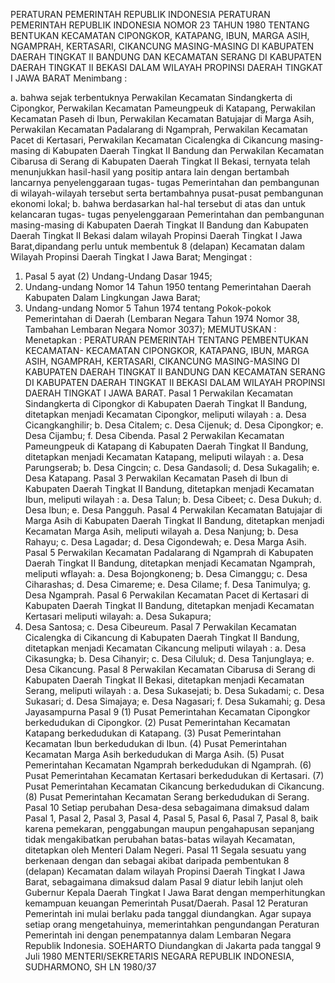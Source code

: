 PERATURAN PEMERINTAH REPUBLIK INDONESIA PERATURAN PEMERINTAH REPUBLIK INDONESIA NOMOR 23 TAHUN 1980 TENTANG BENTUKAN KECAMATAN CIPONGKOR, KATAPANG, IBUN, MARGA ASIH, NGAMPRAH, KERTASARI, CIKANCUNG MASING-MASING DI KABUPATEN DAERAH TINGKAT II BANDUNG DAN KECAMATAN SERANG DI KABUPATEN DAERAH TINGKAT II BEKASI DALAM WILAYAH PROPINSI DAERAH TINGKAT I JAWA BARAT
Menimbang :

a. bahwa sejak terbentuknya Perwakilan Kecamatan Sindangkerta di Cipongkor, Perwakilan Kecamatan Pameungpeuk di Katapang, Perwakilan Kecamatan Paseh di Ibun, Perwakilan Kecamatan Batujajar di Marga Asih, Perwakilan Kecamatan Padalarang di Ngamprah, Perwakilan Kecamatan Pacet di Kertasari, Perwakilan Kecamatan Cicalengka di Cikancung masing- masing di Kabupaten Daerah Tingkat II Bandung dan Perwakilan Kecamatan Cibarusa di Serang di Kabupaten Daerah Tingkat II Bekasi, ternyata telah menunjukkan hasil-hasil yang positip antara lain dengan bertambah lancarnya penyelenggaraan tugas- tugas Pemerintahan dan pembangunan di wilayah-wilayah tersebut serta bertambahnya pusat-pusat pembangunan ekonomi lokal;
b. bahwa berdasarkan hal-hal tersebut di atas dan untuk kelancaran tugas- tugas penyelenggaraan Pemerintahan dan pembangunan masing-masing di Kabupaten Daerah Tingkat II Bandung dan Kabupaten Daerah Tingkat II Bekasi dalam wilayah Propinsi Daerah Tingkat I Jawa Barat,dipandang perlu untuk membentuk 8 (delapan) Kecamatan dalam Wilayah Propinsi Daerah Tingkat I Jawa Barat;
Mengingat :

1. Pasal 5 ayat (2) Undang-Undang Dasar 1945;
2. Undang-undang Nomor 14 Tahun 1950 tentang Pemerintahan Daerah Kabupaten Dalam Lingkungan Jawa Barat;
3. Undang-undang Nomor 5 Tahun 1974 tentang Pokok-pokok Pemerintahan di Daerah (Lembaran Negara Tahun 1974 Nomor 38, Tambahan Lembaran Negara Nomor 3037);
MEMUTUSKAN :
 Menetapkan : PERATURAN PEMERINTAH TENTANG PEMBENTUKAN KECAMATAN- KECAMATAN CIPONGKOR, KATAPANG, IBUN, MARGA ASIH, NGAMPRAH, KERTASARI, CIKANCUNG MASING-MASING DI KABUPATEN DAERAH TINGKAT II BANDUNG DAN KECAMATAN SERANG DI KABUPATEN DAERAH TINGKAT II BEKASI DALAM WILAYAH PROPINSI DAERAH TINGKAT I JAWA BARAT.
Pasal 1
Perwakilan Kecamatan Sindangkerta di Cipongkor di Kabupaten Daerah Tingkat II Bandung, ditetapkan menjadi Kecamatan Cipongkor, meliputi wilayah :
a. Desa Cicangkanghilir;
b. Desa Citalem;
c. Desa Cijenuk;
d. Desa Cipongkor;
e. Desa Cijambu;
f. Desa Cibenda.
Pasal 2
Perwakilan Kecamatan Pameungpeuk di Katapang di Kabupaten Daerah Tingkat II Bandung, ditetapkan menjadi Kecamatan Katapang, meliputi wilayah :
a. Desa Parungserab;
b. Desa Cingcin;
c. Desa Gandasoli;
d. Desa Sukagalih;
e. Desa Katapang.
Pasal 3
Perwakilan Kecamatan Paseh di Ibun di Kabupaten Daerah Tingkat II Bandung, ditetapkan menjadi Kecamatan Ibun, meliputi wilayah :
a. Desa Talun;
b. Desa Cibeet;
c. Desa Dukuh;
d. Desa Ibun;
e. Desa Pangguh.
Pasal 4
Perwakilan Kecamatan Batujajar di Marga Asih di Kabupaten Daerah Tingkat II Bandung, ditetapkan menjadi Kecamatan Marga Asih, meliputi wilayah a. Desa Nanjung;
b. Desa Rahayu;
c. Desa Lagadar;
d. Desa Cigondewah;
e. Desa Marga Asih.
Pasal 5
Perwakilan Kecamatan Padalarang di Ngamprah di Kabupaten Daerah Tingkat II Bandung, ditetapkan menjadi Kecamatan Ngamprah, meliputi wflayah:
a. Desa Bojongkoneng;
b. Desa Cimanggu;
c. Desa Ciharashas;
d. Desa Cimareme;
e. Desa Cilame;
f. Desa Tanimulya;
g. Desa Ngamprah.
Pasal 6
Perwakilan Kecamatan Pacet di Kertasari di Kabupaten Daerah Tingkat II Bandung, ditetapkan menjadi Kecamatan Kertasari meliputi wilayah:
a. Desa Sukapura;
6. Desa Santosa;
c. Desa Cibeureum.
Pasal 7
Perwakilan Kecamatan Cicalengka di Cikancung di Kabupaten Daerah Tingkat II Bandung, ditetapkan menjadi Kecamatan Cikancung meliputi wilayah :
a. Desa Cikasungka;
b. Desa Cihanyir;
c. Desa Ciluluk;
d. Desa Tanjunglaya;
e. Desa Cikancung.
Pasal 8
Perwakilan Kecamatan Cibarusa di Serang di Kabupaten Daerah Tingkat II Bekasi, ditetapkan menjadi Kecamatan Serang, meliputi wilayah :
a. Desa Sukasejati;
b. Desa Sukadami;
c. Desa Sukasari;
d. Desa Simajaya;
e. Desa Nagasari;
f. Desa Sukamahi;
g. Desa Jayasampurna
Pasal 9
(1) Pusat Pemerintahan Kecamatan Cipongkor berkedudukan di Cipongkor.
(2) Pusat Pemerintahan Kecamatan Katapang berkedudukan di Katapang.
(3) Pusat Pemerintahan Kecamatan Ibun berkedudukan di Ibun.
(4) Pusat Pemerintahan Kecamatan Marga Asih berkedudukan di Marga Asih.
(5) Pusat Pemerintahan Kecamatan Ngamprah berkedudukan di Ngamprah.
(6) Pusat Pemerintahan Kecamatan Kertasari berkedudukan di Kertasari.
(7) Pusat Pemerintahan Kecamatan Cikancung berkedudukan di Cikancung.
(8) Pusat Pemerintahan Kecamatan Serang berkedudukan di Serang.
Pasal 10
Setiap perubahan Desa-desa sebagaimana dimaksud dalam Pasal 1, Pasal 2, Pasal 3, Pasal 4, Pasal 5, Pasal 6, Pasal 7, Pasal 8, baik karena pemekaran, penggabungan maupun pengahapusan sepanjang tidak mengakibatkan perubahan batas-batas wilayah Kecamatan, ditetapkan oleh Menteri Dalam Negeri.
Pasal 11
Segala sesuatu yang berkenaan dengan dan sebagai akibat daripada pembentukan 8 (delapan) Kecamatan dalam wilayah Propinsi Daerah Tingkat I Jawa Barat, sebagaimana dimaksud dalam Pasal 9 diatur lebih lanjut oleh Gubernur Kepala Daerah Tingkat I Jawa Barat dengan memperhitungkan kemampuan keuangan Pemerintah Pusat/Daerah.
Pasal 12
Peraturan Pemerintah ini mulai berlaku pada tanggal diundangkan. Agar supaya setiap orang mengetahuinya, memerintahkan pengundangan Peraturan Pemerintah ini dengan penempatannya dalam Lembaran Negara Republik Indonesia. SOEHARTO Diundangkan di Jakarta pada tanggal 9 Juli 1980 MENTERI/SEKRETARIS NEGARA REPUBLIK INDONESIA, SUDHARMONO, SH LN 1980/37